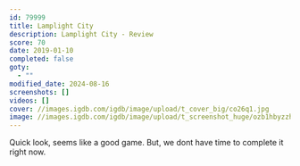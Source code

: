 ```yaml
---
id: 79999
title: Lamplight City
description: Lamplight City - Review
score: 70
date: 2019-01-10
completed: false
goty:
  - ""
modified_date: 2024-08-16
screenshots: []
videos: []
cover: //images.igdb.com/igdb/image/upload/t_cover_big/co26q1.jpg
image: //images.igdb.com/igdb/image/upload/t_screenshot_huge/ozb1hbyzzh6higugifas.jpg
---
```

Quick look, seems like a good game. But, we dont have time to complete it right now.